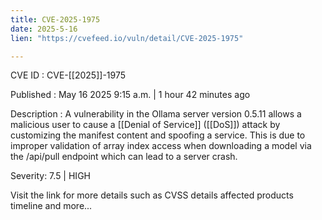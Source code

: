 ```yaml
---
title: CVE-2025-1975
date: 2025-5-16
lien: "https://cvefeed.io/vuln/detail/CVE-2025-1975"

---
```


CVE ID : CVE-[[2025]]-1975

Published :  May 16
2025
9:15 a.m. | 1 hour
42 minutes ago

Description : A vulnerability in the Ollama server version 0.5.11 allows a malicious user to cause a [[Denial of Service]] ([[DoS]]) attack by customizing the manifest content and spoofing a service. This is due to improper validation of array index access when downloading a model via the /api/pull endpoint
which can lead to a server crash.

Severity: 7.5 | HIGH

Visit the link for more details
such as CVSS details
affected products
timeline
and more...
